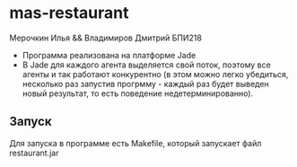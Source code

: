 # mas-restaurant
Мерочкин Илья && Владимиров Дмитрий БПИ218

- Программа реализована на платформе Jade
- В Jade для каждого агента выделяется свой поток, поэтому все агенты и так работают конкурентно (в этом можно легко убедиться, несколько раз запустив прогрмму - каждый раз будет выведен новый результат, то есть поведение недетерминированно).

## Запуск
Для запуска в программе есть Makefile, который запускает файл restaurant.jar

